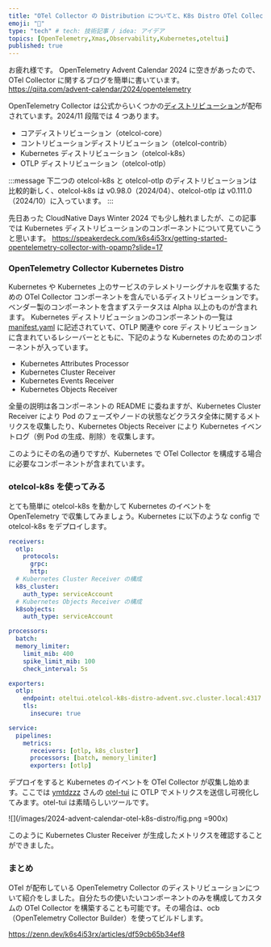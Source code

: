 ```yaml
---
title: "OTel Collector の Distribution についてと、K8s Distro OTel Collector"
emoji: "🤶"
type: "tech" # tech: 技術記事 / idea: アイデア
topics: [OpenTelemetry,Xmas,Observability,Kubernetes,oteltui]
published: true
---
```


お疲れ様です。
OpenTelemetry Advent Calendar 2024 に空きがあったので、OTel Collector に関するブログを簡単に書いています。
https://qiita.com/advent-calendar/2024/opentelemetry

OpenTelemetry Collector は公式からいくつかの[ディストリビューション](https://github.com/open-telemetry/opentelemetry-collector-releases/tree/main/distributions)が配布されています。2024/11 段階では 4 つあります。
 * コアディストリビューション（otelcol-core）
 * コントリビューションディストリビューション（otelcol-contrib）
 * Kubernetes ディストリビューション（otelcol-k8s）
 * OTLP ディストリビューション（otelcol-otlp）

:::message
下二つの otelcol-k8s と otelcol-otlp のディストリビューションは比較的新しく、otelcol-k8s は v0.98.0（2024/04）、otelcol-otlp は v0.111.0（2024/10）に入っています。
:::

先日あった CloudNative Days Winter 2024 でも少し触れましたが、この記事では Kubernetes ディストリビューションのコンポーネントについて見ていこうと思います。
https://speakerdeck.com/k6s4i53rx/getting-started-opentelemetry-collector-with-opamp?slide=17

### OpenTelemetry Collector Kubernetes Distro
Kubernetes や Kubernetes 上のサービスのテレメトリーシグナルを収集するための OTel Collector コンポーネントを含んでいるディストリビューションです。ベンダー製のコンポーネントを含まずステータスは Alpha 以上のものが含まれます。
Kubernetes ディストリビューションのコンポーネントの一覧は [manifest.yaml](https://github.com/open-telemetry/opentelemetry-collector-releases/blob/main/distributions/otelcol-k8s/manifest.yaml) に記述されていて、OTLP 関連や core ディストリビューションに含まれているレシーバーとともに、下記のような Kubernetes のためのコンポーネントが入っています。
 * Kubernetes Attributes Processor
 * Kubernetes Cluster Receiver
 * Kubernetes Events Receiver
 * Kubernetes Objects Receiver

全量の説明は各コンポーネントの README に委ねますが、Kubernetes Cluster Receiver により Pod のフェーズやノードの状態などクラスタ全体に関するメトリクスを収集したり、Kubernetes Objects Receiver により Kubernetes イベントログ（例 Pod の生成、削除）を収集します。

このようにその名の通りですが、Kubernetes で OTel Collector を構成する場合に必要なコンポーネントが含まれています。

### otelcol-k8s を使ってみる
とても簡単に otelcol-k8s を動かして Kubernetes のイベントを OpenTelemetry で収集してみましょう。Kubernetes に以下のような config で otelcol-k8s をデプロイします。
```yaml
receivers:
  otlp:
    protocols:
      grpc:
      http:
  # Kubernetes Cluster Receiver の構成
  k8s_cluster:
    auth_type: serviceAccount
  # Kubernetes Objects Receiver の構成
  k8sobjects:
    auth_type: serviceAccount

processors:
  batch:
  memory_limiter:
    limit_mib: 400
    spike_limit_mib: 100
    check_interval: 5s

exporters:
  otlp:
    endpoint: oteltui.otelcol-k8s-distro-advent.svc.cluster.local:4317
    tls:
      insecure: true      

service:
  pipelines:
    metrics:
      receivers: [otlp, k8s_cluster]
      processors: [batch, memory_limiter]
      exporters: [otlp]
```

デプロイをすると Kubernetes のイベントを OTel Collector が収集し始めます。ここでは [ymtdzzz](https://x.com/ymtdzzz) さんの [otel-tui](https://github.com/ymtdzzz/otel-tui) に OTLP でメトリクスを送信し可視化してみます。otel-tui は素晴らしいツールです。

![](/images/2024-advent-calendar-otel-k8s-distro/fig.png =900x)

このように Kubernetes Cluster Receiver が生成したメトリクスを確認することができました。

### まとめ
OTel が配布している OpenTelemetry Collector のディストリビューションについて紹介をしました。自分たちの使いたいコンポーネントのみを構成してカスタムの OTel Collector を構築することも可能です。その場合は、ocb（OpenTelemetry Collector Builder）を使ってビルドします。

https://zenn.dev/k6s4i53rx/articles/df59cb65b34ef8